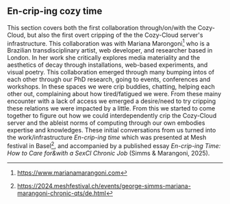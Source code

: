 ## En-crip-ing cozy time

This section covers both the first collaboration through/on/with the Cozy-Cloud, but also the first overt cripping of the the Cozy-Cloud server's infrastructure. This collaboration was with Mariana Marongoni[^r8] who is a Brazilian transdisciplinary artist, web developer, and researcher based in London. In her work she critically explores media materiality and the aesthetics of decay through installations, web-based experiments, and visual poetry. This collaboration emerged through many bumping intos of each other through our PhD research, going to events, conferences and workshops. In these spaces we were crip buddies, chatting, helping each other out, complaining about how tired/fatigued we were. From these mainy encounter with a lack of access we emerged a desire/need to try cripping these relations we were impacted by a little. From this we started to come together to figure out how we could interdependently crip the Cozy-Cloud server and the ableist norms of computing through our own embodies expertise and knowledges. These initial conversations from us turned into the work/infrastructure *En-crip-ing time* which was presented at Mesh festival in Basel[^r9], and accompanied by a published essay *En-crip-ing Time: How to Care for&with a SexCI Chronic Job* (Simms & Marangoni, 2025).

[^r8]: https://www.marianamarangoni.com
[^r9]: https://2024.meshfestival.ch/events/george-simms-mariana-marangoni-chronic-qts/de.html
